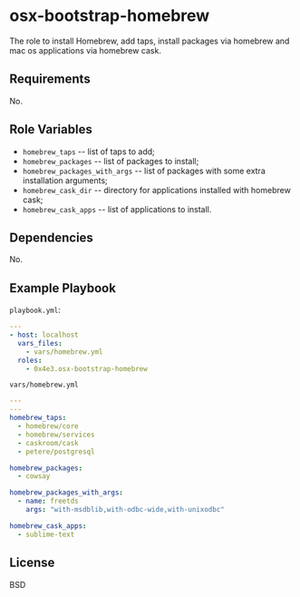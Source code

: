 # osx-bootstrap-homebrew

The role to install Homebrew, add taps, install packages via homebrew and mac os applications via homebrew cask.

## Requirements

No.

## Role Variables

* ```homebrew_taps``` -- list of taps to add;
* ```homebrew_packages``` -- list of packages to install;
* ```homebrew_packages_with_args``` -- list of packages with some extra installation arguments;
* ```homebrew_cask_dir``` -- directory for applications installed with homebrew cask;
* ```homebrew_cask_apps``` -- list of applications to install.

## Dependencies

No.

## Example Playbook

```playbook.yml```:
```yml
---
- host: localhost
  vars_files:
    - vars/homebrew.yml
  roles:
    - 0x4e3.osx-bootstrap-homebrew
```

```vars/homebrew.yml```
```yml
---
---
homebrew_taps:
  - homebrew/core
  - homebrew/services
  - caskroom/cask
  - petere/postgresql

homebrew_packages:
  - cowsay

homebrew_packages_with_args:
  - name: freetds
    args: "with-msdblib,with-odbc-wide,with-unixodbc"

homebrew_cask_apps:
  - sublime-text
```

## License

BSD
